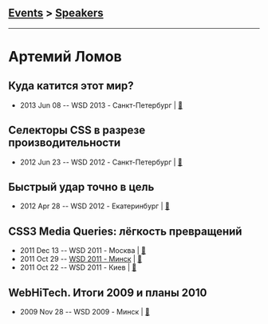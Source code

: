 ## [Events](../README.md) > [Speakers](../speakers.md)
---

# Артемий Ломов

## Куда катится этот мир?
- 2013 Jun 08 -- WSD 2013 - Санкт-Петербург  | [:notebook:](https://wsd.events/2013/06/08/pres/where-it-goes/)  
## Селекторы CSS в разрезе производительности
- 2012 Jun 23 -- WSD 2012 - Санкт-Петербург  | [:notebook:](https://wsd.events/2012/06/23/pres/css-selectors/)  
## Быстрый удар точно в цель
- 2012 Apr 28 -- WSD 2012 - Екатеринбург  | [:notebook:](https://wsd.events/2012/04/28/pres/css-selectors/)  
## CSS3 Media Queries: лёгкость превращений
- 2011 Dec 13 -- WSD 2011 - Москва  | [:notebook:](https://wsd.events/2011/12/13/pres/media-queries/)  
- 2011 Oct 29 -- [WSD 2011 - Минск](https://www.youtube.com/watch?v=cp4zK2wJPyg)  | [:notebook:](https://wsd.events/2011/10/29/pres/media-queries/)  
- 2011 Oct 22 -- WSD 2011 - Киев  | [:notebook:](https://wsd.events/2011/10/22/pres/media-queries/)  
## WebHiTech. Итоги 2009 и планы 2010
- 2009 Nov 28 -- WSD 2009 - Минск  | [:notebook:](https://wsd.events/2009/11/28/pres/webhitech.pdf)  
